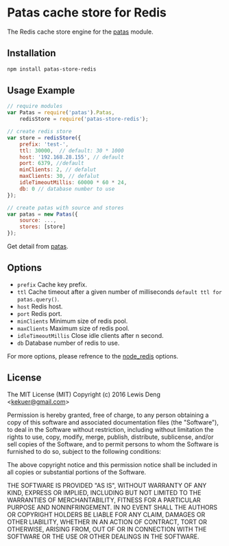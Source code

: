 # Patas cache store for Redis

The Redis cache store engine for the [patas](
    https://github.com/funwun/patas) module.

## Installation
```bash
npm install patas-store-redis
```

## Usage Example
```javascript
// require modules
var Patas = require('patas').Patas,
    redisStore = require('patas-store-redis');

// create redis store
var store = redisStore({
    prefix: 'test-',
    ttl: 30000,  // default: 30 * 1000
    host: '192.168.28.155', // default
    port: 6379, //default
    minClients: 2, // defalut
    maxClients: 30, // defalut
    idleTimeoutMillis: 60000 * 60 * 24,
    db: 0 // database number to use
});

// create patas with source and stores
var patas = new Patas({
    source: ...,
    stores: [store]
});
```
Get detail from [patas](https://github.com/funwun/patas).

## Options
* `prefix` Cache key prefix.
* `ttl` Cache timeout after a given number of milliseconds `default ttl for patas.query()`.
* `host` Redis host.
* `port` Redis port.
* `minClients` Minimum size of redis pool.
* `maxClients` Maximum size of redis pool.
* `idleTimeoutMillis` Close idle clients after n second.
* `db` Database number of redis to use.

For more options, please refrence to the [node_redis](https://github.com/NodeRedis/node_redis#options-object-properties) options.

## License

The MIT License (MIT) Copyright (c) 2016 Lewis Deng &lt;kekuer@gmail.com&gt;

Permission is hereby granted, free of charge, to any person obtaining a copy of this software and associated documentation files (the "Software"), to deal in the Software without restriction, including without limitation the rights to use, copy, modify, merge, publish, distribute, sublicense, and/or sell copies of the Software, and to permit persons to whom the Software is furnished to do so, subject to the following conditions:

The above copyright notice and this permission notice shall be included in all copies or substantial portions of the Software.

THE SOFTWARE IS PROVIDED "AS IS", WITHOUT WARRANTY OF ANY KIND, EXPRESS OR IMPLIED, INCLUDING BUT NOT LIMITED TO THE WARRANTIES OF MERCHANTABILITY, FITNESS FOR A PARTICULAR PURPOSE AND NONINFRINGEMENT. IN NO EVENT SHALL THE AUTHORS OR COPYRIGHT HOLDERS BE LIABLE FOR ANY CLAIM, DAMAGES OR OTHER LIABILITY, WHETHER IN AN ACTION OF CONTRACT, TORT OR OTHERWISE, ARISING FROM, OUT OF OR IN CONNECTION WITH THE SOFTWARE OR THE USE OR OTHER DEALINGS IN THE SOFTWARE.
